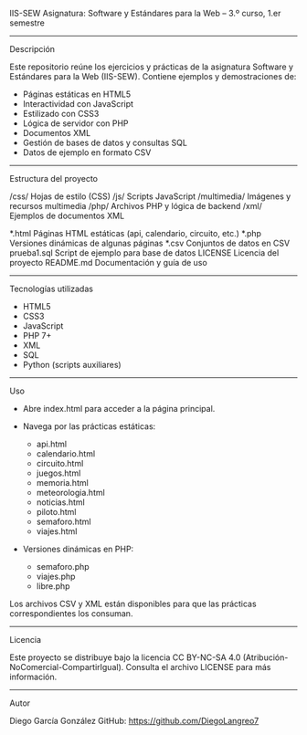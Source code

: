 IIS-SEW
Asignatura: Software y Estándares para la Web – 3.º curso, 1.er semestre

---

Descripción

Este repositorio reúne los ejercicios y prácticas de la asignatura Software y Estándares para la Web (IIS-SEW). Contiene ejemplos y demostraciones de:
- Páginas estáticas en HTML5
- Interactividad con JavaScript
- Estilizado con CSS3
- Lógica de servidor con PHP
- Documentos XML
- Gestión de bases de datos y consultas SQL
- Datos de ejemplo en formato CSV

---

Estructura del proyecto

/css/         Hojas de estilo (CSS)
/js/          Scripts JavaScript
/multimedia/  Imágenes y recursos multimedia
/php/         Archivos PHP y lógica de backend
/xml/         Ejemplos de documentos XML

*.html        Páginas HTML estáticas (api, calendario, circuito, etc.)
*.php         Versiones dinámicas de algunas páginas
*.csv         Conjuntos de datos en CSV
prueba1.sql   Script de ejemplo para base de datos
LICENSE       Licencia del proyecto
README.md     Documentación y guía de uso

---

Tecnologías utilizadas

- HTML5
- CSS3
- JavaScript
- PHP 7+
- XML
- SQL
- Python (scripts auxiliares)

---

Uso

- Abre index.html para acceder a la página principal.
- Navega por las prácticas estáticas:
  - api.html
  - calendario.html
  - circuito.html
  - juegos.html
  - memoria.html
  - meteorologia.html
  - noticias.html
  - piloto.html
  - semaforo.html
  - viajes.html

- Versiones dinámicas en PHP:
  - semaforo.php
  - viajes.php
  - libre.php

Los archivos CSV y XML están disponibles para que las prácticas correspondientes los consuman.

---

Licencia

Este proyecto se distribuye bajo la licencia CC BY-NC-SA 4.0 (Atribución-NoComercial-CompartirIgual). Consulta el archivo LICENSE para más información.

---

Autor

Diego García González
GitHub: https://github.com/DiegoLangreo7
